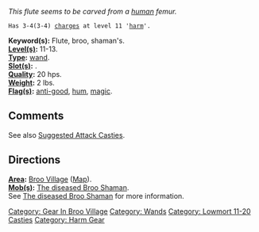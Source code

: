 *This flute seems to be carved from a [human](Humans "wikilink") femur.*

`Has 3-4(3-4) `[`charges`](Wand_Values "wikilink")` at level 11 '`[`harm`](Harm "wikilink")`'.`

**Keyword(s):** Flute, broo, shaman's.  
**[Level(s)](Object_Level "wikilink"):** 11-13.  
**[Type](:Category:_Object_Types "wikilink"):**
[wand](:Category:_Wands "wikilink").  
**[Slot(s)](Object_Slots "wikilink"):** <held>.  
**[Quality](Object_Quality "wikilink"):** 20 hps.  
**[Weight](Object_Weight "wikilink"):** 2 lbs.  
**[Flag(s)](:Category:_Object_Flags "wikilink"):**
[anti-good](Anti-Good_Flag "wikilink"), [hum](Hum_Flag "wikilink"),
[magic](Magic_Flag "wikilink").  

## Comments

See also [Suggested Attack
Casties](Suggested_Spellcasting_Gear_#Suggested_Attack_Casties "wikilink").

## Directions

**[Area](:Category:_Areas "wikilink"):** [Broo
Village](:Category:_Broo_Village "wikilink")
([Map](Broo_Village_Map "wikilink")).  
**[Mob(s)](:Category:_Mobs "wikilink"):** [The diseased Broo
Shaman](Diseased_Broo_Shaman "wikilink").  
See [The diseased Broo Shaman](Diseased_Broo_Shaman "wikilink") for more
information.  

[Category: Gear In Broo
Village](Category:_Gear_In_Broo_Village "wikilink") [Category:
Wands](Category:_Wands "wikilink") [Category: Lowmort 11-20
Casties](Category:_Lowmort_11-20_Casties "wikilink") [Category: Harm
Gear](Category:_Harm_Gear "wikilink")
